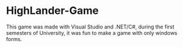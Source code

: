 # HighLander-Game
This game was made with Visual Studio and .NET/C#, during the first semesters of University, it was fun to make a game with only windows forms.
